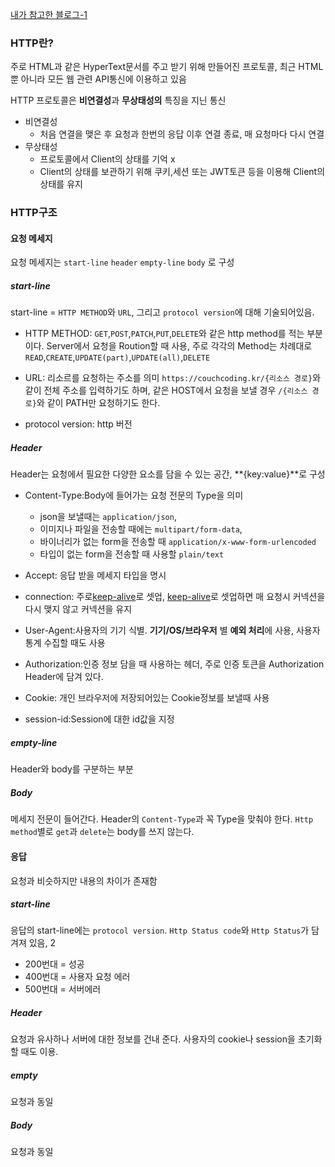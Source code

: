 [내가 참고한 블로그-1](https://velog.io/@couchcoding/HTTP%EC%97%90-%EB%8C%80%ED%95%B4%EC%84%9C-%EC%95%8C%EC%95%84%EB%B3%B4%EC%9E%90%EC%A0%95%EC%9D%98%EC%99%80-%EA%B5%AC%EC%A1%B0)
### HTTP란?
주로 HTML과 같은 HyperText문서를 주고 받기 위해 만들어진 프로토콜, 최근 HTML뿐 아니라 모든 웹 관련 API통신에 이용하고 있음

HTTP 프로토콜은 **비연결성**과 **무상태성의** 특징을 지닌 통신
- 비연결성
	- 처음 연결을 맺은 후 요청과 한번의 응답 이후 연결 종료, 매 요청마다 다시 연결
- 무상태성
	- 프로토콜에서 Client의 상태를 기억 x
	- Client의 상태를 보관하기 위해 쿠키,세션 또는 JWT토큰 등을 이용해 Client의 상태를 유지


### HTTP구조
#### 요청 메세지
요청 메세지는 `start-line` `header` `empty-line` `body` 로 구성

##### start-line
start-line = `HTTP METHOD`와 `URL`, 그리고 `protocol version`에 대해 기술되어있음.

- HTTP METHOD: `GET`,`POST`,`PATCH`,`PUT`,`DELETE`와 같은 http method를 적는 부분이다. Server에서 요청을 Roution할 때 사용, 주로 각각의 Method는 차례대로 `READ`,`CREATE`,`UPDATE(part)`,`UPDATE(all)`,`DELETE`

- URL: 리소르를 요청하는 주소를 의미 `https://couchcoding.kr/{리소스 경로}`와 같이 전체 주소를 입력하기도 하며, 같은 HOST에서 요청을 보낼 경우 `/{리소스 경로}`와 같이 PATH만 요청하기도 한다.

- protocol version:  http 버전

##### Header
Header는 요청에서 필요한 다양한 요소를 담을 수 있는 공간, **{key:value}**로 구성

- Content-Type:Body에 들어가는 요청 전문의 Type을 의미
	- json을 보낼때는 `application/json`,
	- 이미지나 파일을 전송할 때에는 `multipart/form-data`,
	- 바이너리가 없는 form을 전송할 때 `application/x-www-form-urlencoded`
	- 타입이 없는 form을 전송할 때 사용할 `plain/text`

- Accept: 응답 받을 메세지 타입을 명시
- connection: 주로[keep-alive](StudyFile/백엔드/이론/단어록/keep-alive)로 셋업, [keep-alive](StudyFile/백엔드/이론/단어록/keep-alive)로 셋업하면 매 요청시 커넥션을 다시 맺지 않고 커넥션을 유지
- User-Agent:사용자의 기기 식별. **기기/OS/브라우저** 별 **예외 처리**에 사용, 사용자 통계 수집할 때도 사용
- Authorization:인증 정보 담을 때 사용하는 헤더, 주로 인증 토큰을 Authorization Header에 담겨 있다.
- Cookie: 개인 브라우저에 저장되어있는 Cookie정보를 보낼때 사용
- session-id:Session에 대한 id값을 지정

##### empty-line
Header와 body를 구분하는 부분

##### Body
메세지 전문이 들어간다. Header의 `Content-Type`과 꼭 Type을 맞춰야 한다.
`Http method`별로 `get`과 `delete`는 body를 쓰지 않는다.

#### 응답
요청과 비슷하지만 내용의 차이가 존재함

##### start-line
응답의 start-line에는 `protocol version`. `Http Status code`와 `Http Status`가 담겨져 있음, 2
- 200번대 = 성공
- 400번대 = 사용자 요청 에러
- 500번대 = 서버에러 

##### Header
요청과 유사하나 서버에 대한 정보를 건내 준다. 사용자의 cookie나 session을 초기화 할 때도 이용.

##### empty
요청과 동일

##### Body
요청과 동일